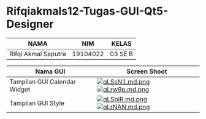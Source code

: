# Rifqiakmals12-Tugas-GUI-Qt5-Designer

| NAMA | NIM | KELAS |
|--|--|--|
| Rifqi Akmal Saputra | 19104022 | 03 SE B |

| Nama GUI | Screen Shoot |
|--|--|
| Tampilan GUI Calendar Widget | [![qLSsN1.md.png](https://iili.io/qLSsN1.md.png)](https://freeimage.host/i/qLSsN1) [![qLrw9p.md.png](https://iili.io/qLrw9p.md.png)](https://freeimage.host/i/qLrw9p) |
| Tampilan GUI Style | [![qLSplR.md.png](https://iili.io/qLSplR.md.png)](https://freeimage.host/i/qLSplR) [![qLrNAN.md.png](https://iili.io/qLrNAN.md.png)](https://freeimage.host/i/qLrNAN) |
